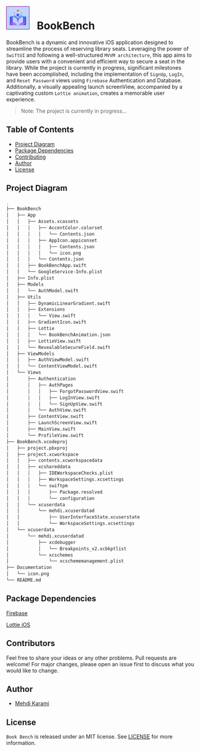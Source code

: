 # <img src="Documentation/icon.png" style="border: 1px solid purple" width="60" height="60"/> &nbsp; BookBench

BookBench is a dynamic and innovative iOS application designed to streamline the process of reserving library seats.
Leveraging the power of `SwiftUI` and following a well-structured `MVVM architecture`, this app aims to provide users with a convenient and efficient way to secure a seat in the library. 
While the project is currently in progress, significant milestones have been accomplished, including the implementation of `SignUp`, `LogIn`, and `Reset Password` views using `Firebase` Authentication and Database. 
Additionally, a visually appealing launch screenView, accompanied by a captivating custom `Lottie animation`, creates a memorable user experience.

> Note: The project is currently in progress...

## Table of Contents

- [Project Diagram](#project-diagram)
- [Package Dependencies](#package-dependencies)
- [Contributing](#contributors)
- [Author](#author)
- [License](#license)

## Project Diagram

```bash
.
├── BookBench
│   ├── App
│   │   ├── Assets.xcassets
│   │   │   ├── AccentColor.colorset
│   │   │   │   └── Contents.json
│   │   │   ├── AppIcon.appiconset
│   │   │   │   ├── Contents.json
│   │   │   │   └── icon.png
│   │   │   └── Contents.json
│   │   ├── BookBenchApp.swift
│   │   └── GoogleService-Info.plist
│   ├── Info.plist
│   ├── Models
│   │   └── AuthModel.swift
│   ├── Utils
│   │   ├── DynamicLinearGradient.swift
│   │   ├── Extensions
│   │   │   └── View.swift
│   │   ├── GradientIcon.swift
│   │   ├── Lottie
│   │   │   └── BookBenchAnimation.json
│   │   ├── LottieView.swift
│   │   └── RevealableSecureField.swift
│   ├── ViewModels
│   │   ├── AuthViewModel.swift
│   │   └── ContentViewModel.swift
│   └── Views
│       ├── Authentication
│       │   ├── AuthPages
│       │   │   ├── ForgotPasswordView.swift
│       │   │   ├── LogInView.swift
│       │   │   └── SignUpView.swift
│       │   └── AuthView.swift
│       ├── ContentView.swift
│       ├── LaunchScreenView.swift
│       ├── MainView.swift
│       └── ProfileView.swift
├── BookBench.xcodeproj
│   ├── project.pbxproj
│   ├── project.xcworkspace
│   │   ├── contents.xcworkspacedata
│   │   ├── xcshareddata
│   │   │   ├── IDEWorkspaceChecks.plist
│   │   │   ├── WorkspaceSettings.xcsettings
│   │   │   └── swiftpm
│   │   │       ├── Package.resolved
│   │   │       └── configuration
│   │   └── xcuserdata
│   │       └── mehdi.xcuserdatad
│   │           ├── UserInterfaceState.xcuserstate
│   │           └── WorkspaceSettings.xcsettings
│   └── xcuserdata
│       └── mehdi.xcuserdatad
│           ├── xcdebugger
│           │   └── Breakpoints_v2.xcbkptlist
│           └── xcschemes
│               └── xcschememanagement.plist
├── Documentation
│   └── icon.png
└── README.md
```
## Package Dependencies

[Firebase](https://github.com/firebase/firebase-ios-sdk) 

[Lottie iOS](https://github.com/airbnb/lottie-ios.git)

## Contributors

Feel free to share your ideas or any other problems. Pull requests are welcome! 
For major changes, please open an issue first to discuss what you would like to change.

## Author

- [Mehdi Karami](https://www.github.com/mehdi2003karami)

## License

`Book Bench` is released under an MIT license. See [LICENSE](LICENSE) for more information.
